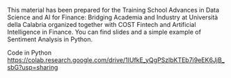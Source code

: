 
This material has been prepared for the  Training School Advances in Data Science and 
AI for Finance: Bridging Academia and Industry at Università della Calabria organized together 
with COST Fintech and Artificial Intelligence in Finance.
You can find slides and a simple example of Sentiment Analysis in Python.

Code in Python
https://colab.research.google.com/drive/1IUfkE_yQgPSzlbKTEb7i9eEK6JjB_sbG?usp=sharing

